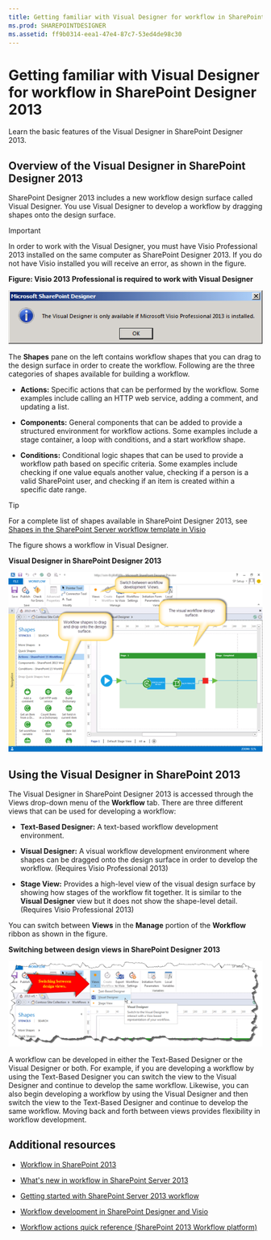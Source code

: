 ```yaml
---
title: Getting familiar with Visual Designer for workflow in SharePoint Designer 2013
ms.prod: SHAREPOINTDESIGNER
ms.assetid: ff9b0314-eea1-47e4-87c7-53ed4de98c30
---
```



# Getting familiar with Visual Designer for workflow in SharePoint Designer 2013
Learn the basic features of the Visual Designer in SharePoint Designer 2013.
## Overview of the Visual Designer in SharePoint Designer 2013
<a name="section1"> </a>

SharePoint Designer 2013 includes a new workflow design surface called Visual Designer. You use Visual Designer to develop a workflow by dragging shapes onto the design surface.
  
    
    

> [!IMPORTANT]
> In order to work with the Visual Designer, you must have Visio Professional 2013 installed on the same computer as SharePoint Designer 2013. If you do not have Visio installed you will receive an error, as shown in the figure. 
  
    
    


**Figure: Visio 2013 Professional is required to work with Visual Designer**

  
    
    

  
    
    
![Visual Designer not available without Visio](images/SPD15-VisualDesigner1.png)
  
    
    
The **Shapes** pane on the left contains workflow shapes that you can drag to the design surface in order to create the workflow. Following are the three categories of shapes available for building a workflow.
  
    
    

- **Actions:** Specific actions that can be performed by the workflow. Some examples include calling an HTTP web service, adding a comment, and updating a list.
    
  
- **Components:** General components that can be added to provide a structured environment for workflow actions. Some examples include a stage container, a loop with conditions, and a start workflow shape.
    
  
- **Conditions:** Conditional logic shapes that can be used to provide a workflow path based on specific criteria. Some examples include checking if one value equals another value, checking if a person is a valid SharePoint user, and checking if an item is created within a specific date range.
    
  

    
> [!TIP]
> For a complete list of shapes available in SharePoint Designer 2013, see  [Shapes in the SharePoint Server workflow template in Visio](shapes-in-the-sharepoint-server-workflow-template-in-visio.md)
  
    
    

The figure shows a workflow in Visual Designer.
  
    
    

**Visual Designer in SharePoint Designer 2013**

  
    
    

  
    
    
![Visual Designer in SharePoint Designer 2013](images/SPD15-VisualDesigner2.png)
  
    
    

  
    
    

  
    
    

## Using the Visual Designer in SharePoint 2013
<a name="section2"> </a>

The Visual Designer in SharePoint Designer 2013 is accessed through the Views drop-down menu of the **Workflow** tab. There are three different views that can be used for developing a workflow:
  
    
    

- **Text-Based Designer:** A text-based workflow development environment.
    
  
- **Visual Designer:** A visual workflow development environment where shapes can be dragged onto the design surface in order to develop the workflow. (Requires Visio Professional 2013)
    
  
- **Stage View:** Provides a high-level view of the visual design surface by showing how stages of the workflow fit together. It is similar to the **Visual Designer** view but it does not show the shape-level detail. (Requires Visio Professional 2013)
    
  
You can switch between **Views** in the **Manage** portion of the **Workflow** ribbon as shown in the figure.
  
    
    

**Switching between design views in SharePoint Designer 2013**

  
    
    

  
    
    
![Switching between design views.](images/SPD15-VisualDesigner3.png)
  
    
    
A workflow can be developed in either the Text-Based Designer or the Visual Designer or both. For example, if you are developing a workflow by using the Text-Based Designer you can switch the view to the Visual Designer and continue to develop the same workflow. Likewise, you can also begin developing a workflow by using the Visual Designer and then switch the view to the Text-Based Designer and continue to develop the same workflow. Moving back and forth between views provides flexibility in workflow development.
  
    
    

## Additional resources
<a name="bk_addresources"> </a>


-  [Workflow in SharePoint 2013 ](http://technet.microsoft.com/en-us/sharepoint/jj556245.aspx)
    
  
-  [What's new in workflow in SharePoint Server 2013](http://msdn.microsoft.com/library/6ab8a28b-fa2f-4530-8b55-a7f663bf15ea.aspx)
    
  
-  [Getting started with SharePoint Server 2013 workflow](http://msdn.microsoft.com/library/cc73be76-a329-449f-90ab-86822b1c2ee8.aspx)
    
  
-  [Workflow development in SharePoint Designer and Visio](workflow-development-in-sharepoint-designer-and-visio.md)
    
  
-  [Workflow actions quick reference (SharePoint 2013 Workflow platform)](workflow-actions-quick-reference-sharepoint-workflow-platform.md)
    
  

